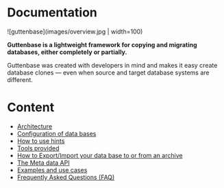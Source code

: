 # Documentation

![guttenbase](images/overview.jpg | width=100)

**Guttenbase is a lightweight framework for copying and migrating databases, either completely or partially.**

Guttenbase was created with developers in mind and makes it easy create database clones — even when source and target database systems are different.

# Content

* [Architecture](architecture.md)
* [Configuration of data bases](configuration.md)
* [How to use hints](hints.md)
* [Tools provided](tools.md)
* [How to Export/Import your data base to or from an archive](export.md)
* [The Meta data API](meta.md)
* [Examples and use cases](examples.md)
* [Frequently Asked Questions (FAQ)](faq.md)